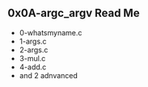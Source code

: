 0x0A-argc_argv Read Me
------------------------
 - 0-whatsmyname.c
 - 1-args.c
 - 2-args.c
 - 3-mul.c
 - 4-add.c
 - and 2 adnvanced

